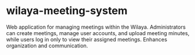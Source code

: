 # wilaya-meeting-system
Web application for managing meetings within the Wilaya. Administrators can create meetings, manage user accounts, and upload meeting minutes, while users log in only to view their assigned meetings. Enhances organization and communication.
